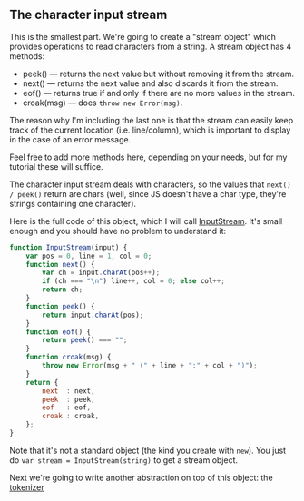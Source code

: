 ## The character input stream

This is the smallest part. We're going to create a "stream object" which provides operations to read characters from a string. A stream object has 4 methods:

- peek() — returns the next value but without removing it from the stream.
- next() — returns the next value and also discards it from the stream.
- eof() — returns true if and only if there are no more values in the stream.
- croak(msg) — does `throw new Error(msg)`.

The reason why I'm including the last one is that the stream can easily keep track of the current location (i.e. line/column), which is important to display in the case of an error message.

Feel free to add more methods here, depending on your needs, but for my tutorial these will suffice.

The character input stream deals with characters, so the values that `next() / peek()` return are chars (well, since JS doesn't have a char type, they're strings containing one character).

Here is the full code of this object, which I will call [InputStream](./codes/character-input-stream.js). It's small enough and you should have no problem to understand it:

```javascript
function InputStream(input) {
    var pos = 0, line = 1, col = 0;
    function next() {
        var ch = input.charAt(pos++);
        if (ch === "\n") line++, col = 0; else col++;
        return ch;
    }
    function peek() {
        return input.charAt(pos);
    }
    function eof() {
        return peek() === "";
    }
    function croak(msg) {
        throw new Error(msg + " (" + line + ":" + col + ")");
    }
    return {
        next  : next,
        peek  : peek,
        eof   : eof,
        croak : croak,
    };
}
```

Note that it's not a standard object (the kind you create with `new`). You just do `var stream = InputStream(string)` to get a stream object.

Next we're going to write another abstraction on top of this object: the [tokenizer](./the-token-input-stream.md)
